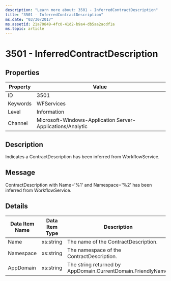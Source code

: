 ```yaml
---
description: "Learn more about: 3501 - InferredContractDescription"
title: "3501 - InferredContractDescription"
ms.date: "03/30/2017"
ms.assetid: 21a70849-4fc0-41d2-b9a4-db5aa2acdf1a
ms.topic: article
---
```

# 3501 - InferredContractDescription

## Properties

| Property | Value |
| - | - |
|ID|3501|  
|Keywords|WFServices|  
|Level|Information|  
|Channel|Microsoft-Windows-Application Server-Applications/Analytic|  
  
## Description  

 Indicates a ContractDescription has been inferred from WorkflowService.  
  
## Message  

 ContractDescription with Name='%1' and Namespace='%2' has been inferred from WorkflowService.  
  
## Details  
  
|Data Item Name|Data Item Type|Description|  
|--------------------|--------------------|-----------------|  
|Name|xs:string|The name of the ContractDescription.|  
|Namespace|xs:string|The namespace of the ContractDescription.|  
|AppDomain|xs:string|The string returned by AppDomain.CurrentDomain.FriendlyName.|
